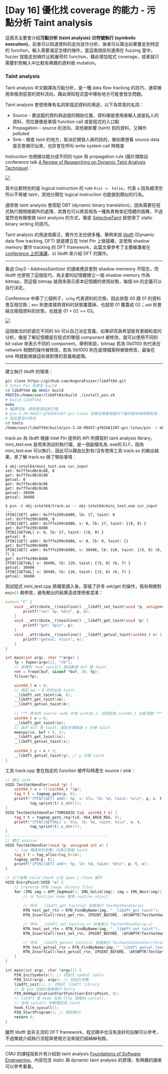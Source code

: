 # [Day 16] 優化找 coverage 的能力 - 污點分析 Taint analysis



這兩天主要會介紹**污點分析 (taint analysis)** 跟**符號執行 (symbolic execution)**，前者可以知道資料的走向並作分析，後者可以算出如果要走到特定的 function，輸入需要滿足怎樣的條件。當這兩個技術運用在 fuzzing 當中，fuzzer 就能走到條件比較嚴苛的 function，藉此增加程式 coverage，或者就只需要針對輸入中比較有興趣的資料做 mutation。



### Taint analysis

Taint analysis 中文翻譯為污點分析，是一種 data flow tracking 的技巧，通常被用來檢測惡意的資料流向，藉此得知程式當中哪些地方可能會發生問題。

Taint analysis 會使用專有名詞來描述資料的用途，以下為常見的名詞：

- Source - 要追蹤的資料與追蹤的開始位置，資料像是使用者輸入或是私人的資料，而位置像是某個 function call 或是程式的入口點
- Propagation - source 的流向，其他被影響 (taint) 到的資料，又稱作 polluted
- Sink - 檢查 taint 的地方，取決於開發人員的目的，像如果想看 source data 是否會被印出來，也許會在呼叫 write system call 時檢查

Instruction 也根據功能分成不同的 type 與 propagation rule (圖片擷取自 conference talk [A Review of Researching on Dynamic Taint Analysis Technique](https://www.atlantis-press.com/proceedings/jimec-18/55911377))：

![](images/16-0.png)

其中比較特別的是 logical instruction 的 rule `R(a) <- False`，代表 `a` 因為被清空所以不再被 taint，其他分類在 logical instruction 也能做到類似的行為。



通常做 taint analysis 會搭配 DBT (dynamic binary translation)，因為需要在程式執行期間做額外的處理，其實也可以將其視為一種負責檢查記憶體的插樁，不過當然也有靜態做 taint analysis 的方式，像是 [SelectiveTaint](https://www.usenix.org/conference/usenixsecurity21/presentation/chen-sanchuan) 就使用了 static binary writing 的技巧。

Taint analysis 的用途很廣泛，實作方法也很多種，舉例來說 [libdft](https://github.com/AngoraFuzzer/libdft64) (Dynamic data flow tracking, DFT) 就是建立在 Intel Pin 上做插樁，並使用 shadow memory 實作 tracking 的 DFT framework，此篇文章參考了主要維護者在 [conference 上的演講](https://www.youtube.com/watch?v=ERJnLYn7M5I)，以 libdft 來介紹 DFT 的實作。

---



看過 Day3 - AddressSanitizer 的讀者應該會對 shadow memeory 不陌生，而 libdft 也使用了這個技巧，為主要的記憶體建立一個 shadow memory 作為 bitmap，而這個 bitmap 就用來表示原本記憶體的使用狀態，每個 bit 的定義可以自行決定。

Conference 中舉了三個例子，`xchg` 代表資料的交換，因此狀態 00 跟 01 的資料會互相交換；`mov` 則會直接將資料的狀態覆蓋掉，也就把 01 覆蓋成 02；`add` 則會結合兩個資料的狀態，也就是 01 + 02 == 03。

![](images/16-1.png)



這個做法的好處在不同的 bit 可以自己決定意義，如果研究員希望能有更細粒度的分析，像是了解記憶體是在程式的哪個 component 被修改，就可以使用不同的 bit value 來表示不同的 component，舉例來說，bitmap 若為 0b0100 則代表在 network 相關的操作被修改，若為 0b1000 則在處理檔案時被做修改，最後在 sink 時就能根據這些值對應的意義做處理。

---



建立執行 libdft 的環境：

```bash
git clone https://github.com/AngoraFuzzer/libdft64.git
# Intel Pin 存放在 build
cd libdft64 && mkdir build
PREFIX=/home/user/libdft64/build ./install_pin.sh
# build libdft64
make
# 編譯完後，跑跑看測試執行檔
# pin-3.20-98437-gf02b61307-gcc-linux 目錄名稱會根據你下載的版本與時間有差，
# 因此要自行修改
cd tools
/home/user/libdft64/build/pin-3.20-98437-gf02b61307-gcc-linux/pin -t obj-intel64/track.so -- obj-intel64/mini_test.exe cur_input
```

track.so 為 libdft 根據 Intel Pin 提供的 API 所撰寫的 taint analysis library，mini_test.exe 是用來測試的執行檔，是一個副檔名為 .exe的 ELF。因為 mini_test.exe 可以執行，因此可以藉由比對有/沒有使用工具 track.so 的輸出結果，來了解 track.so 做了哪些事情：

```
$ obj-intel64/mini_test.exe cur_input
set: 0x7ffecd8c8c88, 8
get: 0x7ffecd8c8c88
getval: 0
get: 0x7ffecd8c8c86
get: 0x7ffecd8c8c86
getval: 30496
getval: 30498

$ pin -t obj-intel64/track.so -- obj-intel64/mini_test.exe cur_input
...
[PIN][SET] addr: 0x7ffe299c8d00, lb: 17, taint: 8
set: 0x7ffe299c8d00, 8
[PIN][GET] addr: 0x7ffe299c8d00, v: 0, lb: 17, taint: {(8, 9) }
get: 0x7ffe299c8d00
[PIN][GETVAL] v: 0, lb: 17, taint: {(8, 9) }
getval: 0
[PIN][GET] addr: 0x7ffe299c8d08, v: 0, lb: 0, taint: {}
get: 0x7ffe299c8d08
[PIN][GET] addr: 0x7ffe299c8d08, v: 30496, lb: 110, taint: {(5, 6) (6, 7) }
get: 0x7ffe299c8d08
[PIN][GETVAL] v: 30496, lb: 110, taint: {(5, 6) (6, 7) }
getval: 30496
[PIN][GETVAL] v: 30498, lb: 110, taint: {(5, 6) (6, 7) }
getval: 30498
```

測試程式 mini_test.cpp 將檔案讀入後，穿插了許多 set/get 的操作，我有稍微對 `main()` 做修改，避免輸出的結果造成使用者混淆：

```cpp
extern "C" {
    void __attribute__((noinline)) __libdft_set_taint(void *p, unsigned int v) {
        printf("set: %p, %d\n", p, v);
    }
    void __attribute__((noinline)) __libdft_get_taint(void *p) {
        printf("get: %p\n", p);
    }
    void __attribute__((noinline)) __libdft_getval_taint(uint64_t v) {
        printf("getval: %lu\n", v);
    }
}

int main(int argc, char **argv) {
    fp = fopen(argv[1], "rb");
    // 底層的 read syscall 會自動將 buf 做 taint
    ret = fread(buf, sizeof *buf, 20, fp);
    fclose(fp);

    uint64_t m = 0;
   	// 標記 &m + 8 的位址為 taint
    __libdft_set_taint(&m, 8);
    __libdft_get_taint(&m);
    __libdft_getval_taint(m);
	
    // *** 原本的 source code 中為 uint16_t，但我認為 uint64_t 比較清楚 ***
    uint64_t x = 0;
    __libdft_get_taint(&x);
    // 由於 buf 為 taint，因此在複製後 x 也被 taint
    memcpy(&x, buf + 5, 2);
    __libdft_get_taint(&x);
    __libdft_getval_taint(x);
    
    uint64_t y = x + 2;
    __libdft_getval_taint(y); // y 也被 taint
}
```

工具 track.cpp 會在指定的 function 被呼叫時產生 source / sink：

```cpp
// 建立 sink
VOID TestGetHandler(void *p) {
    uint64_t v = *((uint64_t *)p);
    tag_t t = tagmap_getn(p, 8);
    printf("[PIN][GET] addr: %p, v: %lu, lb: %d, taint: %s\n", p, v, t,
           tag_sprint(t).c_str());
}
VOID TestGetValHandler(THREADID tid, uint64_t v) {
    tag_t t = tagmap_getn_reg(tid, X64_ARG0_REG, 8);
    printf("[PIN][GETVAL] v: %lu, lb: %d, taint: %s\n", v, t,
           tag_sprint(t).c_str());
}
// -------------------------------------------
// 建立 sources
VOID TestSetHandler(void *p, unsigned int v) {
    // tag 傳進來的參數，代表已經被 taint
    tag_t t = tag_alloc<tag_t>(v);
    tagmap_setb(p, t);
    printf("[PIN][SET] addr: %p, lb: %d, taint: %d\n", p, t, v);
}

// 以下省略 valid check 以及 open / close 操作
VOID EntryPoint(VOID *v) {
    // traverse 所有 image (binary file)
    for (IMG img = APP_ImgHead(); IMG_Valid(img); img = IMG_Next(img)) {
        // 以 function name 搜尋 routine object
        
        // 呼叫 __libdft_get_taint(p) 前會執行 TestGetHandler(p)
        RTN test_get_rtn = RTN_FindByName(img, "__libdft_get_taint");
        RTN_InsertCall(test_get_rtn, IPOINT_BEFORE, (AFUNPTR)TestGetHandler, ...);

        // 呼叫 __libdft_set_taint(p,v) 前會執行 TestSetHandler(p,v)
        RTN test_set_rtn = RTN_FindByName(img, "__libdft_set_taint");
        RTN_InsertCall(test_set_rtn, IPOINT_BEFORE, (AFUNPTR)TestSetHandler, ...);

        // 呼叫 __libdft_getval_taint(v) 前會執行 TestGetValHandler(thread_id,v)
        RTN test_getval_rtn = RTN_FindByName(img, "__libdft_getval_taint");
        RTN_InsertCall(test_getval_rtn, IPOINT_BEFORE, (AFUNPTR)TestGetValHandler, ...);
    }
}

int main(int argc, char *argv[]) {
    PIN_InitSymbols(); // 初始化 symbol table
    PIN_Init(argc, argv); // 初始化參數
	libdft_init(); // 初始化 libdft library
    // 在 pin 初始化後會執行 Entry
    PIN_AddApplicationStartFunction(EntryPoint, 0);
	// libdft 會 hook 在與 file 相關的 syscall，
    // 並將 syscall 參數標記成 taint
    hook_file_syscall();
    PIN_StartProgram(); // 開始執行
    return 0;
}
```

雖然 libdft 並非主流的 DFT framework，程式碼中也沒有良好的註解可以參考，不過單就介紹執行流程與使用方法來說已經綽綽有餘。



---

CMU 的課程投影片有介紹到 taint analysis [Foundations of Software Engineering](https://www.cs.cmu.edu/~ckaestne/15313/2018/20181023-taint-analysis.pdf)，內容包含 static 與 dynamic taint analysis 的原理，有興趣的讀者可以參考看看。

